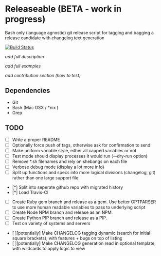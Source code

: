 # Releaseable (BETA - work in progress)

Bash only (language agnostic) git release script for tagging and bagging a release candidate with changelog text generation

[![Build Status](https://travis-ci.org/tommeier/releaseable.png)](https://travis-ci.org/tommeier/releaseable)

*add full description*

*add full examples*

*add contribution section (how to test)*

## Dependencies

  * Git
  * Bash (Mac OSX / *nix )
  * Grep

## TODO

  * [ ] Write a proper README
  * [ ] Optionally force push of tags, otherwise ask for confirmation to send
  * [ ] Make uniform variable style, either all capped variables or not
  * [ ] Test mode should display processes it would run (--dry-run option)
  * [ ] Remove *.sh filenames and rely on shebangs on each file
  * [ ] Verbose debug mode (display a lot more info)
  * [ ] Split up functions and specs into more logical divisions (changelog, git) rather than one large support file
  * [*] Split into seperate github repo with migrated history
  * [*] Load Travis-CI
  * [ ] Create Ruby gem branch and release as a gem. Use better OPTPARSER to use more human readable variables to pass to underlying   script
  * [ ] Create Node NPM branch and release as an NPM.
  * [ ] Create Python PIP branch and release as a PIP.
  * [ ] Test on variety of systems and servers
  * [ ][potentially] Make CHANGELOG tagging dynamic (search for initial square brackets), with features + bugs on top of listing
  * [ ][potentially] Make CHANGELOG generation read in optional template, with wildcards to apply logic to view





